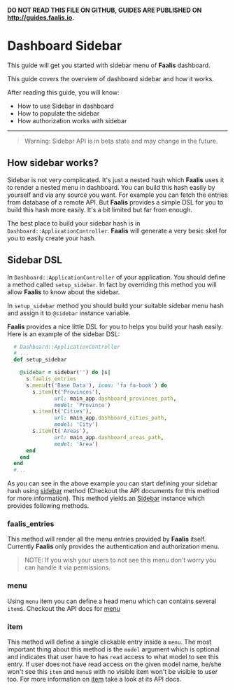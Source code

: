 **DO NOT READ THIS FILE ON GITHUB, GUIDES ARE PUBLISHED ON http://guides.faalis.io.**

Dashboard Sidebar
==================

This guide will get you started with sidebar menu of **Faalis** dashboard.

This guide covers the overview of dashboard sidebar and how it works.

After reading this guide, you will know:

* How to use Sidebar in dashboard
* How to populate the sidebar
* How authorization works with sidebar

--------------------------------------------------------------------------------

> Warning: Sidebar API is in beta state and may change in the future.

How sidebar works?
------------------
Sidebar is not very complicated. It's just a nested hash which **Faalis** uses it
to render a nested menu in dashboard. You can build this hash easily by yourself
and via any source you want. For example you can fetch the entries from database
of a remote API. But **Faalis** provides a simple DSL for you to build this hash
more easily. It's a bit limited but far from enough.

The best place to build your sidebar hash is in `Dashboard::ApplicationController`.
**Faalis** will generate a very besic skel for you to easily create your hash.

## Sidebar DSL
In `Dashboard::ApplicationController` of your application. You should define
a method called `setup_sidebar`. In fact by overriding this method you will
allow **Faalis** to know about the sidebar.

In `setup_sidebar` method you should build your suitable sidebar menu hash and
assign it to `@sidebar` instance variable.

**Faalis** provides a nice little DSL for you to helps you build your hash easily.
Here is an example of the sidebar DSL:

```ruby
  # Dashboard::ApplicationController
  # ...
  def setup_sidebar

    @sidebar = sidebar('') do |s|
      s.faalis_entries
      s.menu(t('Base Data'), icon: 'fa fa-book') do
        s.item(t('Provinces'),
               url: main_app.dashboard_provinces_path,
               model: 'Province')
        s.item(t('Cities'),
               url: main_app.dashboard_cities_path,
               model: 'City')
        s.item(t('Areas'),
               url: main_app.dashboard_areas_path,
               model: 'Area')
      end
    end
  end
  #...
```

As you can see in the above example you can start defining your sidebar hash using
[sidebar](http://api.faalis.io/Faalis/Dashboard/Sections/Sidebar/ClassMethods.html#sidebar-instance_method)
method (Checkout the API documents for this method for more information). This method yields an
[Sidebar](http://api.faalis.io/Faalis/Dashboard/Models/Sidebar.html) instance which provides following methods.

### faalis_entries
This method will render all the menu entries provided by **Faalis** itself. Currently **Faalis** only
provides the authentication and authorization menu.

> NOTE: If you wish your users to not see this menu don't worry you can handle it via permissions.

### menu
Using `menu` item you can define a head menu which can contains several `item`s. Checkout the API
docs for [menu](http://api.faalis.io/Faalis/Dashboard/Models/Sidebar.html#menu-instance_method)

### item
This method will define a single clickable entry inside a `menu`. The most important thing about this
method is the `model` argument which is optional and indicates that user have to has `read` access to
what model to see this entry. If user does not have read access on the given model name, he/she won't
see this `item` and `menu`s with no visible item won't be visible to user too. For more information
on [item](http://api.faalis.io/Faalis/Dashboard/Models/Sidebar.html#item-instance_method) take a look at its API docs.
